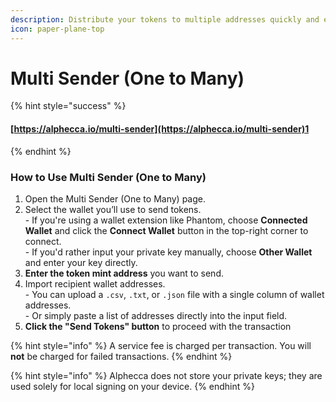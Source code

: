 ```yaml
---
description: Distribute your tokens to multiple addresses quickly and easily.
icon: paper-plane-top
---
```


# Multi Sender (One to Many)

{% hint style="success" %}
#### [https://alphecca.io/multi-sender](https://alphecca.io/multi-sender)1
{% endhint %}

###

### How to Use Multi Sender (One to Many)&#x20;

1. Open the Multi Sender (One to Many) page.
2. Select the wallet you’ll use to send tokens.\
   \- If you're using a wallet extension like Phantom, choose **Connected Wallet** and click the **Connect Wallet** button in the top-right corner to connect.\
   \- If you'd rather input your private key manually, choose **Other Wallet** and enter your key directly.
3. **Enter the token mint address** you want to send.
4. Import recipient wallet addresses.\
   \- You can upload a `.csv`, `.txt`, or `.json` file with a single column of wallet addresses.\
   \- Or simply paste a list of addresses directly into the input field.
5. **Click the "Send Tokens" button** to proceed with the transaction



{% hint style="info" %}
A service fee is charged per transaction. You will **not** be charged for failed transactions.
{% endhint %}

{% hint style="info" %}
Alphecca does not store your private keys; they are used solely for local signing on your device.
{% endhint %}
